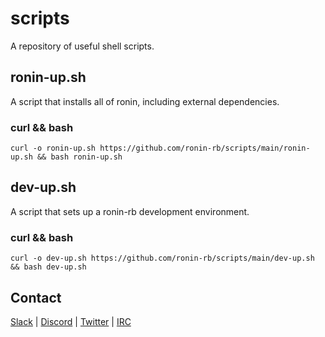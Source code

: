 # scripts

A repository of useful shell scripts.

## ronin-up.sh

A script that installs all of ronin, including external dependencies.

### curl && bash

```shell
curl -o ronin-up.sh https://github.com/ronin-rb/scripts/main/ronin-up.sh && bash ronin-up.sh
```

## dev-up.sh

A script that sets up a ronin-rb development environment.

### curl && bash

```shell
curl -o dev-up.sh https://github.com/ronin-rb/scripts/main/dev-up.sh && bash dev-up.sh
```

## Contact

[Slack](https://ronin-rb.slack.com) |
[Discord](https://discord.gg/6WAb3PsVX9) |
[Twitter](https://twitter.com/ronin_rb) |
[IRC](https://ronin-rb.dev/irc/)
